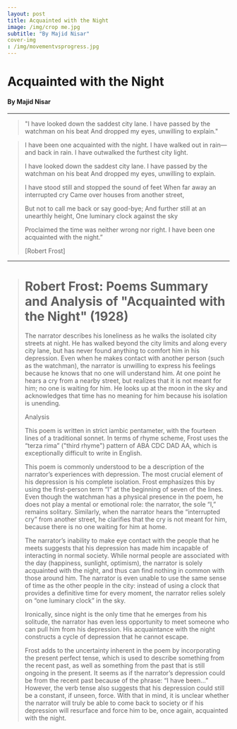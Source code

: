 ```yaml
---
layout: post
title: Acquainted with the Night
image: /img/crop me.jpg
subtitle: "By Majid Nisar"
cover-img
: /img/movementvsprogress.jpg
---
```


# Acquainted with the Night

#### By Majid Nisar

------

> "I have looked down the saddest city lane.
> I have passed by the watchman on his beat
> And dropped my eyes, unwilling to explain."

> I have been one acquainted with the night.
> I have walked out in rain—and back in rain.
> I have outwalked the furthest city light.
>
> I have looked down the saddest city lane.
> I have passed by the watchman on his beat
> And dropped my eyes, unwilling to explain.
>
> I have stood still and stopped the sound of feet
> When far away an interrupted cry
> Came over houses from another street,
>
> But not to call me back or say good-bye;
> And further still at an unearthly height,
> One luminary clock against the sky
>
> Proclaimed the time was neither wrong nor right. 
> I have been one acquainted with the night.”
>
> [Robert Frost]



------

> # Robert Frost: Poems Summary and Analysis of "Acquainted with the Night" (1928)
>
> The narrator describes his loneliness as he walks the isolated city streets at night. He has walked beyond the city limits and along every city lane, but has never found anything to comfort him in his depression. Even when he makes contact with another person (such as the watchman), the narrator is unwilling to express his feelings because he knows that no one will understand him. At one point he hears a cry from a nearby street, but realizes that it is not meant for him; no one is waiting for him. He looks up at the moon in the sky and acknowledges that time has no meaning for him because his isolation is unending.
>
> Analysis
>
> This poem is written in strict iambic pentameter, with the fourteen lines of a traditional sonnet. In terms of rhyme scheme, Frost uses the “terza rima” ("third rhyme") pattern of ABA CDC DAD AA, which is exceptionally difficult to write in English.
>
> This poem is commonly understood to be a description of the narrator’s experiences with depression. The most crucial element of his depression is his complete isolation. Frost emphasizes this by using the first-person term “I” at the beginning of seven of the lines. Even though the watchman has a physical presence in the poem, he does not play a mental or emotional role: the narrator, the sole “I,” remains solitary. Similarly, when the narrator hears the “interrupted cry” from another street, he clarifies that the cry is not meant for him, because there is no one waiting for him at home.
>
> The narrator’s inability to make eye contact with the people that he meets suggests that his depression has made him incapable of interacting in normal society. While normal people are associated with the day (happiness, sunlight, optimism), the narrator is solely acquainted with the night, and thus can find nothing in common with those around him. The narrator is even unable to use the same sense of time as the other people in the city: instead of using a clock that provides a definitive time for every moment, the narrator relies solely on “one luminary clock” in the sky.
>
> Ironically, since night is the only time that he emerges from his solitude, the narrator has even less opportunity to meet someone who can pull him from his depression. His acquaintance with the night constructs a cycle of depression that he cannot escape.
>
> Frost adds to the uncertainty inherent in the poem by incorporating the present perfect tense, which is used to describe something from the recent past, as well as something from the past that is still ongoing in the present. It seems as if the narrator’s depression could be from the recent past because of the phrase: “I have been…” However, the verb tense also suggests that his depression could still be a constant, if unseen, force. With that in mind, it is unclear whether the narrator will truly be able to come back to society or if his depression will resurface and force him to be, once again, acquainted with the night.


